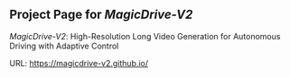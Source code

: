 ## Project Page for *MagicDrive-V2*
*MagicDrive-V2*: High-Resolution Long Video Generation for Autonomous Driving with Adaptive Control 

URL: https://magicdrive-v2.github.io/